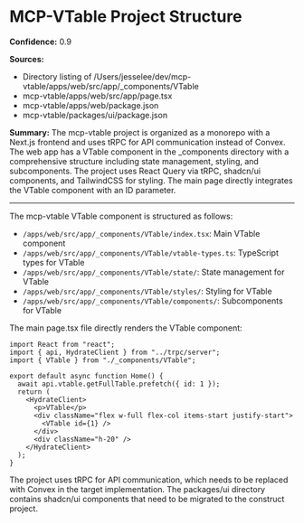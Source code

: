 # MCP-VTable Project Structure

**Confidence:** 0.9

**Sources:**

- Directory listing of /Users/jesselee/dev/mcp-vtable/apps/web/src/app/\_components/VTable
- mcp-vtable/apps/web/src/app/page.tsx
- mcp-vtable/apps/web/package.json
- mcp-vtable/packages/ui/package.json

**Summary:**
The mcp-vtable project is organized as a monorepo with a Next.js frontend and uses tRPC for API communication instead of Convex. The web app has a VTable component in the \_components directory with a comprehensive structure including state management, styling, and subcomponents. The project uses React Query via tRPC, shadcn/ui components, and TailwindCSS for styling. The main page directly integrates the VTable component with an ID parameter.

---

The mcp-vtable VTable component is structured as follows:

- `/apps/web/src/app/_components/VTable/index.tsx`: Main VTable component
- `/apps/web/src/app/_components/VTable/vtable-types.ts`: TypeScript types for VTable
- `/apps/web/src/app/_components/VTable/state/`: State management for VTable
- `/apps/web/src/app/_components/VTable/styles/`: Styling for VTable
- `/apps/web/src/app/_components/VTable/components/`: Subcomponents for VTable

The main page.tsx file directly renders the VTable component:

```tsx
import React from "react";
import { api, HydrateClient } from "../trpc/server";
import { VTable } from "./_components/VTable";

export default async function Home() {
  await api.vtable.getFullTable.prefetch({ id: 1 });
  return (
    <HydrateClient>
      <p>VTable</p>
      <div className="flex w-full flex-col items-start justify-start">
        <VTable id={1} />
      </div>
      <div className="h-20" />
    </HydrateClient>
  );
}
```

The project uses tRPC for API communication, which needs to be replaced with Convex in the target implementation. The packages/ui directory contains shadcn/ui components that need to be migrated to the construct project.
